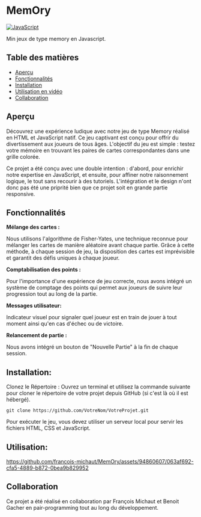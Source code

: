 # MemOry

[![JavaScript](https://img.shields.io/badge/-JavaScript-F7DF1E?style=flat&logo=javascript&logoColor=black)](https://developer.mozilla.org/en-US/docs/Web/JavaScript)

Min jeux de type memory en Javascript.

## Table des matières

- [Aperçu](#aperçu)
- [Fonctionnalités](#fonctionnalités)
- [Installation](#installation)
- [Utilisation en vidéo](#utilisation)
- [Collaboration](#collaboration)


 ## Aperçu 
 
Découvrez une expérience ludique avec notre jeu de type Memory réalisé en HTML et JavaScript natif. Ce jeu captivant est conçu pour offrir du divertissement aux joueurs de tous âges. L'objectif du jeu est simple : testez votre mémoire en trouvant les paires de cartes correspondantes dans une grille colorée.

Ce projet a été conçu avec une double intention : d'abord, pour enrichir notre expertise en JavaScript, et ensuite, pour affiner notre raisonnement logique, le tout sans recourir à des tutoriels.
L'intégration et le design n'ont donc pas été une priprité bien que ce projet soit en grande partie responsive.

## Fonctionnalités 


**Mélange des cartes :**

Nous utilisons l'algorithme de Fisher-Yates, une technique reconnue  pour mélanger les cartes de manière aléatoire avant chaque partie. Grâce à cette méthode, à chaque session de jeu, la disposition des cartes est imprévisible et garantit des défis uniques à chaque joueur. 

**Comptabilisation des points :**

Pour l'importance d'une expérience de jeu correcte, nous avons intégré un système de comptage des points qui permet aux joueurs de suivre leur progression tout au long de la partie.

**Messages utilisateur:**

Indicateur visuel pour signaler quel joueur est en train de jouer à tout moment ainsi qu'en cas d'échec ou de victoire.

**Relancement de partie :**

Nous avons intégré un bouton de "Nouvelle Partie" à la fin de chaque session. 

 ## Installation: 

Clonez le Répertoire : Ouvrez un terminal et utilisez la commande suivante pour cloner le répertoire de votre projet depuis GitHub (si c'est là où il est hébergé).

`git clone https://github.com/VotreNom/VotreProjet.git`

 Pour exécuter le jeu, vous devez utiliser un serveur local pour servir les fichiers HTML, CSS et JavaScript.


 ## Utilisation:

https://github.com/francois-michaut/MemOry/assets/94860607/063af692-cfa5-4889-b872-0bea9b829952

 ## Collaboration

Ce projet a été réalisé en collaboration par François Michaut et Benoit Gacher en pair-programming tout au long du développement.
